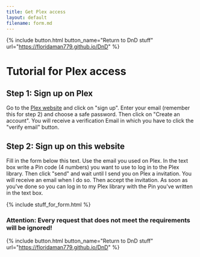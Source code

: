 ```yaml
---
title: Get Plex access
layout: default
filename: form.md
---
```


{% include button.html button_name="Return to DnD stuff" url="https://floridaman779.github.io/DnD" %}

# Tutorial for Plex access
## Step 1: Sign up on Plex
Go to the [Plex website](https://plex.tv) and click on "sign up". Enter your email (remember this for step 2) and choose a safe password. Then click on "Create an account".
You will receive a verification Email in which you have to click the "verify email" button.

## Step 2: Sign up on this website
Fill in the form below this text. Use the email you used on Plex. In the text box write a Pin code (4 numbers) you want to use to log in to the Plex library. Then click "send" and wait until I send you on Plex a invitation. You will receive an email when I do so. Then accept the invitation. As soon as you've done so you can log in to my Plex library with the Pin you've written in the text box. 

{% include stuff_for_form.html %}
### Attention: Every request that does not meet the requirements will be ignored!

{% include button.html button_name="Return to DnD stuff" url="https://floridaman779.github.io/DnD" %}
